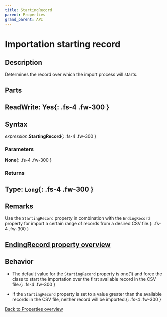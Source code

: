 ```yaml
---
title: StartingRecord
parent: Properties
grand_parent: API
---
```


# Importation starting record

## Description
Determines  the record over which the import process will starts.

## Parts
ReadWrite: **Yes**{: .fs-4 .fw-300 }
---

## Syntax
*expression*.**StartingRecord**{: .fs-4 .fw-300 }

### Parameters

**None**{: .fs-4 .fw-300 }

### Returns

Type: `Long`{: .fs-4 .fw-300 }
---

## Remarks
Use the `StartingRecord` property in combination with the `EndingRecord` property for import a certain range of records from a desired CSV file.{: .fs-4 .fw-300 }

[EndingRecord property overview](https://ws-garcia.github.io/VBA-CSV-interface/api/properties/endingrecord.html)
---

## Behavior
* The default value for the `StartingRecord` property is one(1) and force the class to start the importation over the first available record in the CSV file.{: .fs-4 .fw-300 }

* If the `StartingRecord` property is set to a value greater than the available records in the CSV file, neither record will be imported.{: .fs-4 .fw-300 }

[Back to Properties overview](https://ws-garcia.github.io/VBA-CSV-interface/api/properties/)